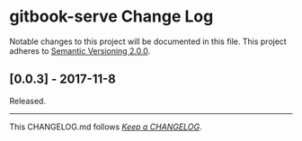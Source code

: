 #   gitbook-serve Change Log

Notable changes to this project will be documented in this file. This project adheres to [Semantic Versioning 2.0.0](http://semver.org/).

##	[0.0.3] - 2017-11-8

Released.

---
This CHANGELOG.md follows [*Keep a CHANGELOG*](http://keepachangelog.com/).
